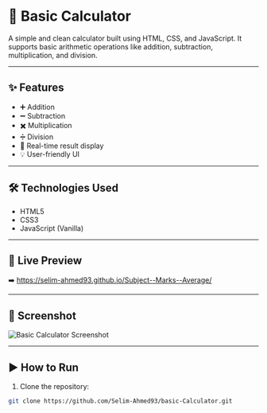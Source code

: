 # 🔢 Basic Calculator

A simple and clean calculator built using HTML, CSS, and JavaScript. It supports basic arithmetic operations like addition, subtraction, multiplication, and division.

---

## ✨ Features

- ➕ Addition  
- ➖ Subtraction  
- ✖️ Multiplication  
- ➗ Division  
- 🧮 Real-time result display  
- 💡 User-friendly UI  

---

## 🛠️ Technologies Used

- HTML5  
- CSS3  
- JavaScript (Vanilla)

---

## 🚀 Live Preview

➡️  https://selim-ahmed93.github.io/Subject--Marks--Average/

---

## 📸 Screenshot

![Basic Calculator Screenshot](https://via.placeholder.com/600x300?text=Calculator+Preview)

---

## ▶️ How to Run

1. Clone the repository:
```bash
git clone https://github.com/Selim-Ahmed93/basic-Calculator.git
